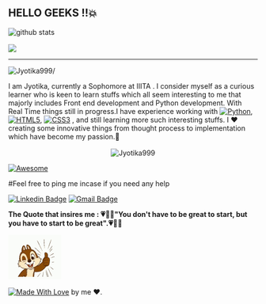 ## HELLO GEEKS !!:boom:
  

<img src="https://github-readme-stats.vercel.app/api/?username=Jyotika999&show_icons=true&theme=gotham" alt="github stats"/>



<a href="https://github.com/Jyotika999/github-readme-stats"><img align="center" src="https://github-readme-stats.vercel.app/api/top-langs/?username=Jyotika999&layout=compact&theme=gotham" /></a>


----------------------------------------------------------------------------------------------------------
 <p align="left"> <img src=https://komarev.com/ghpvc/?username=Jyotika999 alt=Jyotika999/></p>    
 
 
 
I am Jyotika, currently a Sophomore at IIITA . I consider myself as a curious learner who is keen to learn stuffs which all seem interesting to me that majorly includes Front end development and Python development.
With Real Time things still in progress.I have experience working with  [![Python](https://img.shields.io/badge/-Python-black?style=flat-square&logo=Python)](), [![HTML5](https://img.shields.io/badge/-HTML5-E34F26?style=flat-square&logo=html5&logoColor=white)](), [![CSS3](https://img.shields.io/badge/-CSS3-1572B6?style=flat-square&logo=css3)]()
, and still learning more such interesting stuffs.
I :heart: creating some innovative things from thought process to implementation which have become my passion.:star2:


 
<p align="center"><img align="center" src="https://github-readme-streak-stats.herokuapp.com/?user=Jyotika999&" alt="Jyotika999" /></p>
 
 

[![Awesome](https://cdn.rawgit.com/sindresorhus/awesome/d7305f38d29fed78fa85652e3a63e154dd8e8829/media/badge.svg)](https://github.com/Jyotika999)


#Feel free to ping me incase if you need any help 


[![Linkedin Badge](https://img.shields.io/badge/-LinkedIn-blue?style=flat-square&logo=Linkedin&logoColor=white&link=https://www.linkedin.com/in/jyotika-bhatti-a384a0194/)](https://www.linkedin.com/in/jyotika-bhatti-a384a0194/)  [![Gmail Badge](https://img.shields.io/badge/-Gmail-c14438?style=flat-square&logo=Gmail&logoColor=white&link=mailto:Jyotika9september@gmail.com)](mailto:Jyotika9september@gmail.com)

**The Quote that insires me :
:heartpulse::green_heart::blue_heart:"You don't have to be great to start, but you have to start to be great".:heartpulse::green_heart::blue_heart:**

![alt-text](two.gif)

[![Made With Love](https://img.shields.io/badge/Made%20With-Love-orange.svg)](https://github.com/Jyotika999) by me :heart:.
